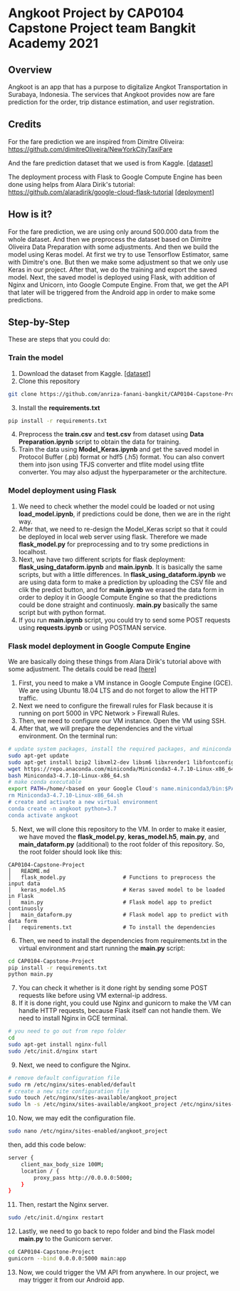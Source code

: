 # Angkoot Project by CAP0104 Capstone Project team Bangkit Academy 2021

## Overview
Angkoot is an app that has a purpose to digitalize Angkot Transportation in Surabaya, Indonesia. The services that Angkoot provides now are fare prediction for the order, trip distance estimation, and user registration.

## Credits
For the fare prediction we are inspired from Dimitre Oliveira:
https://github.com/dimitreOliveira/NewYorkCityTaxiFare

And the fare prediction dataset that we used is from Kaggle. [[dataset]](https://www.kaggle.com/c/new-york-city-taxi-fare-prediction)

The deployment process with Flask to Google Compute Engine has been done using helps from Alara Dirik's tutorial: https://github.com/alaradirik/google-cloud-flask-tutorial [[deployment]](https://towardsdatascience.com/deploying-a-custom-ml-prediction-service-on-google-cloud-ae3be7e6d38f)


## How is it?
For the fare prediction, we are using only around 500.000 data from the whole dataset. And then we preprocess the dataset based on Dimitre Oliveira Data Preparation with some adjustments. And then we build the model using Keras model. At first we try to use Tensorflow Estimator, same with Dimitre's one. But then we make some adjustment so that we only use Keras in our project. After that, we do the training and export the saved model. Next, the saved model is deployed using Flask, with addition of Nginx and Unicorn, into Google Compute Engine. From that, we get the API that later will be triggered from the Android app in order to make some predictions.

## Step-by-Step
These are steps that you could do:
### Train the model
1. Download the dataset from Kaggle. [[dataset]](https://www.kaggle.com/c/new-york-city-taxi-fare-prediction)
2. Clone this repository
```bash
git clone https://github.com/anriza-fanani-bangkit/CAP0104-Capstone-Project/
```
3. Install the **requirements.txt**
```bash
pip install -r requirements.txt
```
4. Preprocess the **train.csv** and **test.csv** from dataset using **Data Preparation.ipynb** script to obtain the data for training.
5.  Train the data using **Model_Keras.ipynb** and get the saved model in Protocol Buffer (.pb) format or hdf5 (.h5) format. You can also convert them into json using TFJS converter and tflite model using tflite converter. You may also adjust the hyperparameter or the architecture.
### Model deployment using Flask
1. We need to check whether the model could be loaded or not using **load_model.ipynb**, if predictions could be done, then we are in the right way.
2. After that, we need to re-design the Model_Keras script so that it could be deployed in local web server using flask. Therefore we made **flask_model.py** for preprocessing and to try some predictions in localhost.
3. Next, we have two different scripts for flask deployment: **flask_using_dataform.ipynb** and **main.ipynb**. It is basically the same scripts, but with a little differences. In **flask_using_dataform.ipynb** we are using data form to make a prediction by uploading the CSV file and clik the predict button, and for **main.ipynb** we erased the data form in order to deploy it in Google Compute Engine so that the predictions could be done straight and continuosly. **main.py** basically the same script but with python format.
4. If you run **main.ipynb** script, you could try to send some POST requests using **requests.ipynb** or using POSTMAN service.
### Flask model deployment in Google Compute Engine
We are basically doing these things from Alara Dirik's tutorial above with some adjustment. The details could be read [[here]](https://towardsdatascience.com/deploying-a-custom-ml-prediction-service-on-google-cloud-ae3be7e6d38f)
1. First, you need to make a VM instance in Google Compute Engine (GCE). We are using Ubuntu 18.04 LTS and do not forget to allow the HTTP traffic.
2. Next we need to configure the firewall rules for Flask because it is running on port 5000 in VPC Network > Firewall Rules.
3. Then, we need to configure our VM instance. Open the VM using SSH.
4. After that, we will prepare the dependencies and the virtual environment. On the terminal run:
```bash
# update system packages, install the required packages, and miniconda
sudo apt-get update
sudo apt-get install bzip2 libxml2-dev libsm6 libxrender1 libfontconfig1
wget https://repo.anaconda.com/miniconda/Miniconda3-4.7.10-Linux-x86_64.sh
bash Miniconda3-4.7.10-Linux-x86_64.sh
# make conda executable
export PATH=/home/<based on your Google Cloud's name.miniconda3/bin:$PATH
rm Miniconda3-4.7.10-Linux-x86_64.sh
# create and activate a new virtual environment
conda create -n angkoot python=3.7
conda activate angkoot
```
5. Next, we will clone this repository to the VM. In order to make it easier, we have moved the **flask_model.py**, **keras_model.h5**, **main.py**, and **main_dataform.py** (additional) to the root folder of this repository. So, the root folder should look like this:
```
CAP0104-Capstone-Project
│   README.md
│   flask_model.py                  # Functions to preprocess the input data    
│   keras_model.h5                  # Keras saved model to be loaded in Flask
│   main.py                         # Flask model app to predict continuosly
│   main_dataform.py                # Flask model app to predict with data form
│   requirements.txt                # To install the dependencies
```              
6. Then, we need to install the dependencies from requirements.txt in the virtual environment and start running the **main.py** script:
```bash
cd CAP0104-Capstone-Project
pip install -r requirements.txt
python main.py
```
7. You can check it whether is it done right by sending some POST requests like before using VM external-ip address.
8. If it is done right, you could use Nginx and gunicorn to make the VM can handle HTTP requests, because Flask itself can not handle them. We need to install Nginx in GCE terminal.
```bash
# you need to go out from repo folder
cd
sudo apt-get install nginx-full
sudo /etc/init.d/nginx start
```
9. Next, we need to configure the Nginx.
```bash
# remove default configuration file
sudo rm /etc/nginx/sites-enabled/default
# create a new site configuration file
sudo touch /etc/nginx/sites-available/angkoot_project
sudo ln -s /etc/nginx/sites-available/angkoot_project /etc/nginx/sites-enabled/angkoot_project
```
10. Now, we may edit the configuration file.
```bash
sudo nano /etc/nginx/sites-enabled/angkoot_project
```
then, add this code below:
```bash
server {
    client_max_body_size 100M;
    location / {
        proxy_pass http://0.0.0.0:5000;
    }
}
```
11. Then, restart the Nginx server.
```bash
sudo /etc/init.d/nginx restart
```
12. Lastly, we need to go back to repo folder and bind the Flask model **main.py** to the Gunicorn server.
```bash
cd CAP0104-Capstone-Project
gunicorn --bind 0.0.0.0:5000 main:app
```
13. Now, we could trigger the VM API from anywhere. In our project, we may trigger it from our Android app.
